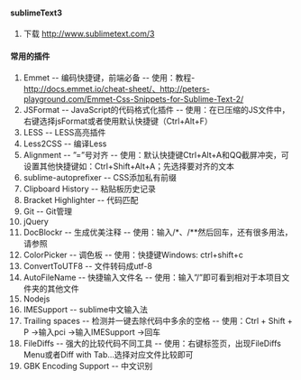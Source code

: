 #### sublimeText3

1. 下载 http://www.sublimetext.com/3


#### 常用的插件
1. Emmet     --    编码快捷键，前端必备  -- 使用：教程-http://docs.emmet.io/cheat-sheet/、http://peters-playground.com/Emmet-Css-Snippets-for-Sublime-Text-2/
2. JSFormat     --    JavaScript的代码格式化插件  -- 使用：在已压缩的JS文件中，右键选择jsFormat或者使用默认快捷键（Ctrl+Alt+F）
3. LESS     --    LESS高亮插件
4. Less2CSS -- 编译Less
5. Alignment  -- ”=”号对齐 --  使用：默认快捷键Ctrl+Alt+A和QQ截屏冲突，可设置其他快捷键如：Ctrl+Shift+Alt+A；先选择要对齐的文本
6. sublime-autoprefixer -- CSS添加私有前缀
7. Clipboard History -- 粘贴板历史记录
8. Bracket Highlighter -- 代码匹配
9. Git  --   Git管理
10. jQuery 
11. Doc​Blockr --  生成优美注释  -- 使用：输入/*、/**然后回车，还有很多用法，请参照
12. Color​Picker -- 调色板 --  使用：快捷键Windows: ctrl+shift+c
13. ConvertToUTF8 -- 文件转码成utf-8
14. AutoFileName -- 快捷输入文件名 -- 使用：输入”/”即可看到相对于本项目文件夹的其他文件
15. Nodejs 
16. IMESupport -- sublime中文输入法
17. Trailing spaces -- 检测并一键去除代码中多余的空格  -- 使用：Ctrl + Shift + P →输入pci →输入IMESupport →回车
18. FileDiffs  -- 强大的比较代码不同工具  -- 使用：右键标签页，出现FileDiffs Menu或者Diff with Tab…选择对应文件比较即可
19. GBK Encoding Support -- 中文识别 